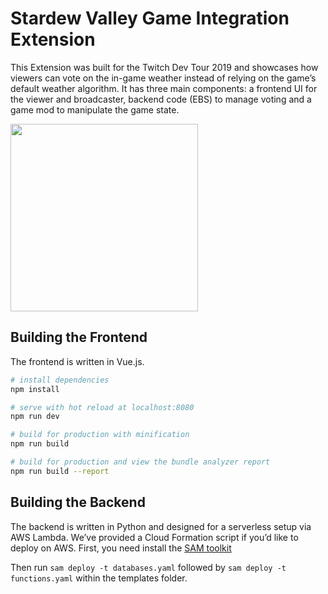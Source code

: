 # Stardew Valley Game Integration Extension

This Extension was built for the Twitch Dev Tour 2019 and showcases how viewers can vote on the in-game weather instead of relying on the game’s default weather algorithm. It has three main components: a frontend UI for the viewer and broadcaster, backend code (EBS) to manage voting and a game mod to manipulate the game state. 

<img src="https://github.com/twitchdev/stardew-valley-extension/blob/master/discovery/screenshoted035da6-a71f-4b62-b72e-17f62e6d7304.png" height="300">

## Building the Frontend

The frontend is written in Vue.js. 

``` bash
# install dependencies
npm install

# serve with hot reload at localhost:8080
npm run dev

# build for production with minification
npm run build

# build for production and view the bundle analyzer report
npm run build --report
```

## Building the Backend

The backend is written in Python and designed for a serverless setup via AWS Lambda. We’ve provided a Cloud Formation script if you’d like to deploy on AWS.
First, you need install the [SAM toolkit](https://aws.amazon.com/serverless/sam/)

Then run `sam deploy -t databases.yaml` followed by `sam deploy -t functions.yaml` within the templates folder.


